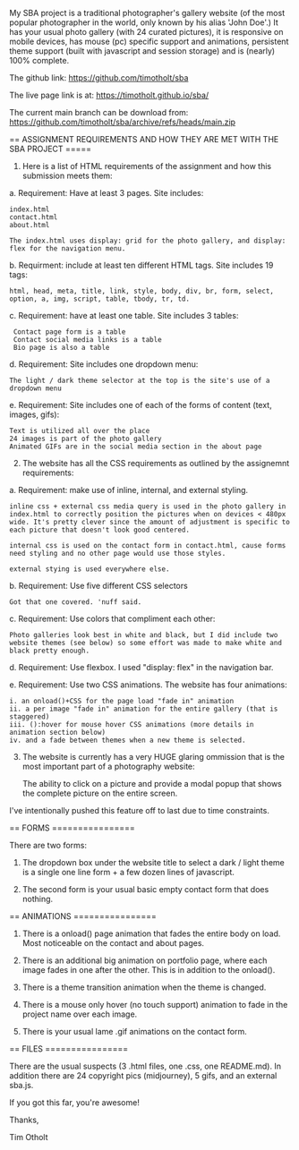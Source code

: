 My SBA project is a traditional photographer's gallery website (of the most popular photographer in the world, only known by his alias 'John Doe'.) It has your usual photo gallery (with 24 curated pictures), it is responsive on mobile devices, has mouse (pc) specific support and animations, persistent theme support (built with javascript and session storage) and is (nearly) 100% complete.

The github link: https://github.com/timotholt/sba

The live page link is at: https://timotholt.github.io/sba/

The current main branch can be download from: https://github.com/timotholt/sba/archive/refs/heads/main.zip

== ASSIGNMENT REQUIREMENTS AND HOW THEY ARE MET WITH THE SBA PROJECT =====

1. Here is a list of HTML requirements of the assignment and how this submission meets them:

a. Requirement: Have at least 3 pages. Site includes:

    index.html
    contact.html
    about.html

    The index.html uses display: grid for the photo gallery, and display: flex for the navigation menu.

b. Requirment: include at least ten different HTML tags.  Site includes 19 tags:

    html, head, meta, title, link, style, body, div, br, form, select, option, a, img, script, table, tbody, tr, td.

c. Requirement: have at least one table. Site includes 3 tables:

     Contact page form is a table
     Contact social media links is a table
     Bio page is also a table

d. Requirement: Site includes one dropdown menu:

    The light / dark theme selector at the top is the site's use of a dropdown menu

e. Requirement: Site includes one of each of the forms of content (text, images, gifs):

    Text is utilized all over the place
    24 images is part of the photo gallery
    Animated GIFs are in the social media section in the about page

2. The website has all the CSS requirements as outlined by the assignemnt requirements:

a. Requirement: make use of inline, internal, and external styling.

    inline css + external css media query is used in the photo gallery in index.html to correctly position the pictures when on devices < 480px wide. It's pretty clever since the amount of adjustment is specific to each picture that doesn't look good centered.

    internal css is used on the contact form in contact.html, cause forms need styling and no other page would use those styles.

    external stying is used everywhere else.

b. Requirement: Use five different CSS selectors

    Got that one covered. 'nuff said.

c. Requirement: Use colors that compliment each other:

    Photo galleries look best in white and black, but I did include two website themes (see below) so some effort was made to make white and black pretty enough.

d. Requirement: Use flexbox. I used "display: flex" in the navigation bar.

e. Requirement: Use two CSS animations.  The website has four animations:

    i. an onload()+CSS for the page load "fade in" animation
    ii. a per image "fade in" animation for the entire gallery (that is staggered)
    iii. ():hover for mouse hover CSS animations (more details in animation section below)
    iv. and a fade between themes when a new theme is selected.

3. The website is currently has a very HUGE glaring ommission that is the most important part of a photography website:

    The ability to click on a picture and provide a modal popup that shows the complete picture on the entire screen.

I've intentionally pushed this feature off to last due to time constraints.

== FORMS ================

There are two forms:

1. The dropdown box under the website title to select a dark / light theme is a single one line form + a few dozen lines of javascript.

2. The second form is your usual basic empty contact form that does nothing.

== ANIMATIONS ================

1. There is a onload() page animation that fades the entire body on load.  Most noticeable on the contact and about pages.

2. There is an additional big animation on portfolio page, where each image fades in one after the other.  This is in addition to the onload().

3. There is a theme transition animation when the theme is changed.

4. There is a mouse only hover (no touch support) animation to fade in the project name over each image.

5. There is your usual lame .gif animations on the contact form.

== FILES ================

There are the usual suspects (3 .html files, one .css, one README.md). In addition there are 24 copyright pics (midjourney), 5 gifs, and an external sba.js.

If you got this far, you're awesome!

Thanks,

Tim Otholt
